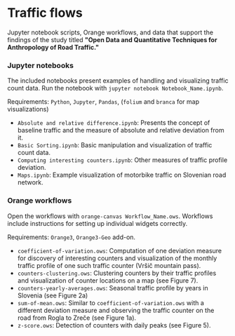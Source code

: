 # Traffic flows

Jupyter notebook scripts, Orange workflows, and data that support the findings of the study titled **"Open Data and Quantitative Techniques for Anthropology of Road Traffic."**


### Jupyter notebooks

The included notebooks present examples of handling and visualizing traffic count data. Run the notebook with `jupyter notebook Notebook_Name.ipynb`.

Requirements: `Python`, `Jupyter`, `Pandas`, (`folium` and `branca` for map visualizations)

- `Absolute and relative difference.ipynb`: Presents the concept of baseline traffic and the measure of absolute and relative deviation from it.
- `Basic Sorting.ipynb`: Basic manipulation and visualization of traffic count data.
- `Computing interesting counters.ipynb`: Other measures of traffic profile deviation.
- `Maps.ipynb`: Example visualization of motorbike traffic on Slovenian road network.

### Orange workflows

Open the workflows with `orange-canvas Workflow_Name.ows`. Workflows include instructions for setting up individual widgets correctly.

Requirements: `Orange3`, `Orange3-Geo` add-on.

- `coefficient-of-variation.ows`: Computation of one deviation measure for discovery of interesting counters and visualization of the monthly traffic profile of one such traffic counter (Vršič mountain pass).
- `counters-clustering.ows`: Clustering counters by their traffic profiles and visualization of counter locations on a map (see Figure 7).
- `counters-yearly-averages.ows`: Seasonal traffic profile by years in Slovenia (see Figure 2a) 
- `sum-of-mean.ows`: Similar to `coefficient-of-variation.ows` with a different deviation measure and observing the traffic counter on the road from Rogla to Zreče (see Figure 1a).
- `z-score.ows`: Detection of counters with daily peaks (see Figure 5).